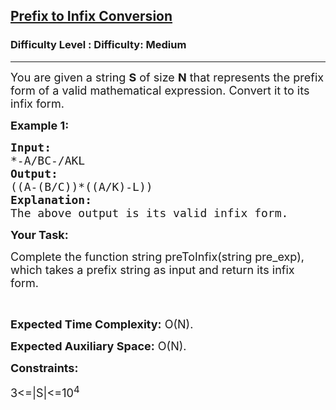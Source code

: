 <h2><a href="https://www.geeksforgeeks.org/problems/prefix-to-infix-conversion/1">Prefix to Infix Conversion</a></h2><h3>Difficulty Level : Difficulty: Medium</h3><hr><div class="problems_problem_content__Xm_eO"><p dir="ltr"><span style="font-size:18px">You are given a string <strong>S</strong>&nbsp;of size <strong>N</strong> that represents the prefix form of a valid mathematical expression. Convert it to its infix form.</span></p>

<p dir="ltr"><strong><span style="font-size:18px">Example 1:</span></strong></p>

<pre><strong><span style="font-size:18px">Input: </span></strong>
<span style="font-size:18px">*-A/BC-/AKL</span>
<strong><span style="font-size:18px">Output: </span></strong>
<span style="font-size:18px">((A-(B/C))*((A/K)-L))</span>
<strong><span style="font-size:18px">Explanation: </span></strong>
<span style="font-size:18px">The above output is its valid infix form.
</span></pre>

<p dir="ltr"><strong><span style="font-size:18px">Your Task:</span></strong></p>

<p dir="ltr"><span style="font-size:18px">Complete the function string preToInfix(string pre_exp), which takes a prefix string as input and return its infix form.</span></p>

<p dir="ltr">&nbsp;</p>

<p dir="ltr"><span style="font-size:18px"><strong>Expected Time Complexity:</strong> O(N).</span></p>

<p dir="ltr"><span style="font-size:18px"><strong>Expected Auxiliary Space:</strong> O(N).</span></p>

<p dir="ltr"><strong><span style="font-size:18px">Constraints:</span></strong></p>

<p dir="ltr"><span style="font-size:18px">3&lt;=|S|&lt;=10<sup>4</sup></span></p>

<p>&nbsp;</p>
</div>